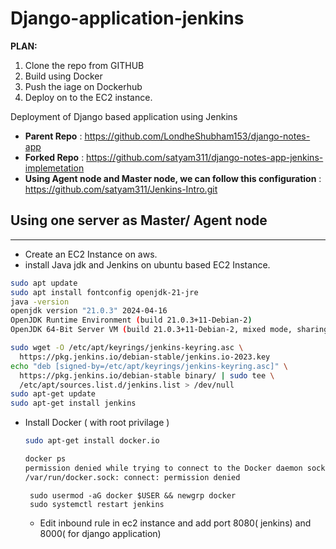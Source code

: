 # Django-application-jenkins

**PLAN:**
1. Clone the repo from GITHUB
2. Build using Docker
3. Push the iage on Dockerhub
4. Deploy on to the EC2 instance.

Deployment of Django based application using Jenkins

- **Parent Repo** : https://github.com/LondheShubham153/django-notes-app
- **Forked Repo** : https://github.com/satyam311/django-notes-app-jenkins-implemetation
- **Using Agent node and Master node, we can follow this configuration** : https://github.com/satyam311/Jenkins-Intro.git

## Using one server as Master/ Agent node 
---

- Create an EC2 Instance on aws.
- install Java jdk and Jenkins on ubuntu based EC2 Instance.
```bash
sudo apt update
sudo apt install fontconfig openjdk-21-jre
java -version
openjdk version "21.0.3" 2024-04-16
OpenJDK Runtime Environment (build 21.0.3+11-Debian-2)
OpenJDK 64-Bit Server VM (build 21.0.3+11-Debian-2, mixed mode, sharing)
```
```bash
sudo wget -O /etc/apt/keyrings/jenkins-keyring.asc \
  https://pkg.jenkins.io/debian-stable/jenkins.io-2023.key
echo "deb [signed-by=/etc/apt/keyrings/jenkins-keyring.asc]" \
  https://pkg.jenkins.io/debian-stable binary/ | sudo tee \
  /etc/apt/sources.list.d/jenkins.list > /dev/null
sudo apt-get update
sudo apt-get install jenkins
```
- Install Docker ( with root privilage ) 
  ```bash
  sudo apt-get install docker.io
  ```
  ```bash
  docker ps
  permission denied while trying to connect to the Docker daemon socket at unix:///var/run/docker.sock: Get "http://%2Fvar%2Frun%2Fdocker.sock/v1.47/containers/json": dial unix
  /var/run/docker.sock: connect: permission denied
  ```
  ```
   sudo usermod -aG docker $USER && newgrp docker
   sudo systemctl restart jenkins 
  ```
  - Edit inbound rule in ec2 instance and add port 8080( jenkins) and 8000( for django application)
  


  

  



